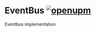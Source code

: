 # EventBus [![openupm](https://img.shields.io/npm/v/com.autsoft.unitysupplements.eventbus?label=openupm&registry_uri=https://package.openupm.com)](https://openupm.com/packages/com.autsoft.unitysupplements.eventbus/)

Eventbus implementation